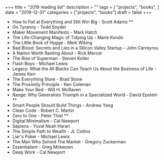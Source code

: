 +++
title = "2019 reading list"
description = ""
tags = [
    "projects",
    "books",
]
date = "2019-12-31"
categories = ["projects",
              "books"]
draft = false
+++

- How to Fail at Everything and Still Win Big - Scott Adams **
- On Tyranny - Todd Snyder
- Maker Movement Manifesto - Mark Hatch
- The Life-Changing Magic of Tidying Up - Marie Kondo
- The Little Book of Hygge - Meik Wiking
- Bad Blood: Secrets and Lies in a Silicon Valley Startup - John Carreyrou
- A Nation Worth Ranting About - Rick Mercer
- The Rise of Superman - Steven Kotler
- Flash Boys - Michael Lewis
- Legacy: What the All Blacks Can Teach Us About the Business of Life - James Kerr
- The Everything Store - Brad Stone
- The Proximity Principle - Ken Coleman
- Make Your Bed - Will H. McRaven
- Range: Why Generalists Triumph in a Specialized World - David Epstein **
- Smart People Should Build Things - Andrew Yang
- Clean Code - Robert C. Martin
- Zero to One - Peter Thiel **
- Digital Minimalism - Cal Newport
- Sapiens - Yuval Noah Harari
- The Simple Path to Wealth - JL Collins
- Liar's Poker - Michael Lewis
- The Man Who Solved The Market - Gregory Zuckerman
- Essentialism - Greg Mckeown
- Deep Work - Cal Newport
